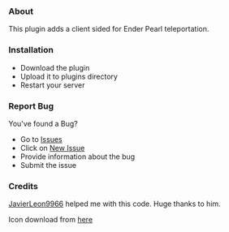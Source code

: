### About
This plugin adds a client sided for Ender Pearl teleportation.

### Installation
- Download the plugin
- Upload it to plugins directory
- Restart your server

### Report Bug
You've found a Bug?
- Go to [Issues](https://github.com/NightDevil9440/SmoothEnderPearl/issues)
- Click on [New Issue](https://github.com/NightDevil9440/SmoothEnderPearl/issues/new/choose)
- Provide information about the bug
- Submit the issue

### Credits
[JavierLeon9966](https://github.com/JavierLeon9966) helped me with this code. Huge thanks to him.

Icon download from [here](https://www.reddit.com/r/Minecraft/comments/euztmf/i_made_the_ender_pearl_look_realisticish)
